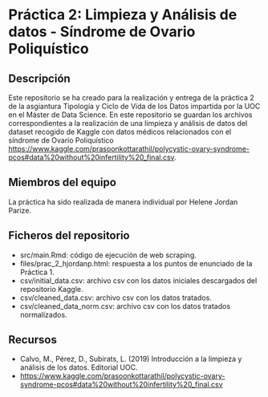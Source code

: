 # Práctica 2: Limpieza y Análisis de datos - Síndrome de Ovario Poliquístico

## Descripción
Este repositorio se ha creado para la realización y entrega de la práctica 2 de la asgiantura Tipología y Ciclo de Vida de los Datos impartida por la UOC en el Máster de Data Science. En este repositorio se guardan los archivos correspondientes a la realización de una limpieza y análisis de datos del dataset recogido de Kaggle con datos médicos relacionados con el síndrome de Ovario Poliquístico https://www.kaggle.com/prasoonkottarathil/polycystic-ovary-syndrome-pcos#data%20without%20infertility%20_final.csv.

## Miembros del equipo
La práctica ha sido realizada de manera individual por Helene Jordan Parize.

## Ficheros del repositorio
- src/main.Rmd: código de ejecución de web scraping.
- files/prac_2_hjordanp.html: respuesta a los puntos de enunciado de la Práctica 1.
- csv/initial_data.csv: archivo csv con los datos iniciales descargados del repositorio Kaggle. 
- csv/cleaned_data.csv: archivo csv con los datos tratados.
- csv/cleaned_data_norm.csv: archivo csv con los datos tratados normalizados.

## Recursos
- Calvo, M., Pérez, D., Subirats, L. (2019) Introducción a la limpieza y análisis de los datos. Editorial UOC.
- https://www.kaggle.com/prasoonkottarathil/polycystic-ovary-syndrome-pcos#data%20without%20infertility%20_final.csv
